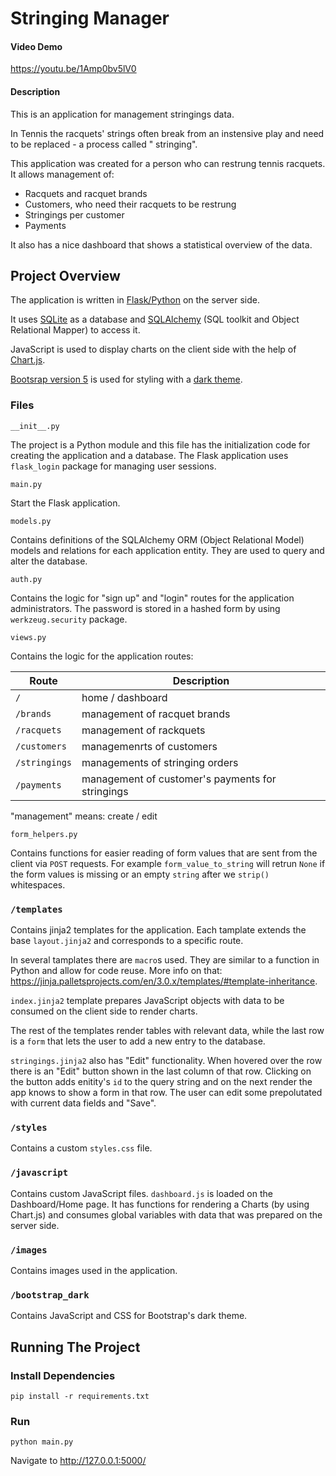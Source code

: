 # Stringing Manager

#### Video Demo
https://youtu.be/1Amp0bv5lV0

#### Description
This is an application for management stringings data.

In Tennis the racquets' strings often break from an instensive play and need to be replaced - a process called "
stringing".

This application was created for a person who can restrung tennis racquets. It allows management of:

- Racquets and racquet brands
- Customers, who need their racquets to be restrung
- Stringings per customer
- Payments

It also has a nice dashboard that shows a statistical overview of the data.

## Project Overview

The application is written in [Flask/Python](https://flask.palletsprojects.com/en/2.0.x/) on the server side.

It uses [SQLite](https://www.sqlite.org/index.html) as a database and [SQLAlchemy](https://www.sqlalchemy.org/)
(SQL toolkit and Object Relational Mapper) to access it.

JavaScript is used to display charts on the client side with the help of [Chart.js](https://www.chartjs.org/).

[Bootsrap version 5](https://getbootstrap.com/) is used for styling with
a [dark theme](https://mdbootstrap.com/freebies/dark-theme/).

### Files

`__init__.py`

The project is a Python module and this file has the initialization code for creating the application and a database.
The Flask application uses `flask_login` package for managing user sessions.

`main.py`

Start the Flask application.

`models.py`

Contains definitions of the SQLAlchemy ORM (Object Relational Model) models and relations for each application entity.
They are used to query and alter the database.

`auth.py`

Contains the logic for "sign up" and "login" routes for the application administrators. The password is stored in a hashed
form by using `werkzeug.security` package.

`views.py`

Contains the logic for the application routes:

| Route         | Description                                      |
|---------------|--------------------------------------------------|
| `/`           | home / dashboard                                 |
| `/brands`     | management of racquet brands                     |
| `/racquets`   | management of rackquets                          |
| `/customers`  | managemenrts of customers                        |
| `/stringings` | managements of stringing orders                  |
| `/payments`   | management of customer's payments for stringings |

"management" means: create / edit

`form_helpers.py`

Contains functions for easier reading of form values that are sent from the client via `POST` requests.
For example `form_value_to_string` will retrun `None` if the form values is missing or an empty `string` after
we `strip()` whitespaces.

### `/templates`

Contains jinja2 templates for the application. Each tamplate extends the base `layout.jinja2` and 
corresponds to a specific route.

In several tamplates there are `macro`s used. They are similar to a function in Python and allow for code reuse.
More info on that: https://jinja.palletsprojects.com/en/3.0.x/templates/#template-inheritance.

`index.jinja2` template prepares JavaScript objects with data to be consumed on the client side to render charts.

The rest of the templates render tables with relevant data, while the last row is a `form` that lets the user to
add a new entry to the database.

`stringings.jinja2` also has "Edit" functionality. When hovered over the row there is an "Edit" button shown in 
the last column of that row. Clicking on the button adds enitity's `id` to the query string and on the next render
the app knows to show a form in that row. The user can edit some prepolutated with current data fields and "Save".

### `/styles`
Contains a custom `styles.css` file.

### `/javascript`
Contains custom JavaScript files.
`dashboard.js` is loaded on the Dashboard/Home page. It has functions for rendering a Charts 
(by using Chart.js) and consumes global variables with data that was prepared on the server side.

### `/images`
Contains images used in the application.

### `/bootstrap_dark`
Contains JavaScript and CSS for Bootstrap's dark theme.

## Running The Project

### Install Dependencies

```
pip install -r requirements.txt
```

### Run

```
python main.py
```

Navigate to http://127.0.0.1:5000/